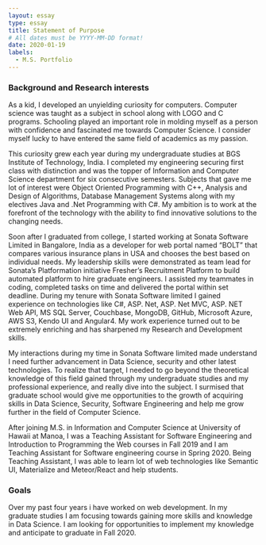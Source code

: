 ```yaml
---
layout: essay
type: essay
title: Statement of Purpose
# All dates must be YYYY-MM-DD format!
date: 2020-01-19
labels:
  - M.S. Portfolio
---
```

<h3>Background and Research interests</h3>
<p>As a kid, I developed an unyielding curiosity for computers. Computer science was taught as a subject in school along with LOGO and C programs. Schooling played an important role in molding myself as a person with confidence and fascinated me towards Computer Science. I consider myself lucky to have entered the same field of academics as my passion. </p>

<p>This curiosity grew each year during my undergraduate studies at BGS Institute of Technology, India. I completed my engineering securing first class with distinction and was the topper of Information and Computer Science department for six consecutive semesters. Subjects that gave me lot of interest were Object Oriented Programming with C++, Analysis and Design of Algorithms, Database Management Systems along with my electives Java and .Net Programming with C#. My ambition is to work at the forefront of the technology with the ability to find innovative solutions to the changing needs.</p>

<p>Soon after I graduated from college, I started working at Sonata Software Limited in Bangalore, India as a developer for web portal named “BOLT” that compares various insurance plans in USA and chooses the best based on individual needs. My leadership skills were demonstrated as team lead for Sonata’s Platformation initiative Fresher’s Recruitment Platform to build automated platform to hire graduate engineers. I assisted my teammates in coding, completed tasks on time and delivered the portal within set deadline. During my tenure with Sonata Software limited I gained experience on technologies like C#, ASP. Net, ASP. Net MVC, ASP. NET Web API, MS SQL Server, Couchbase, MongoDB, GitHub, Microsoft Azure, AWS S3, Kendo UI and Angular4. My work experience turned out to be extremely enriching and has sharpened my Research and Development skills.</p>

<p>My interactions during my time in Sonata Software limited made understand I need further advancement in Data Science, security and other latest technologies. To realize that target, I needed to go beyond the theoretical knowledge of this field gained through my undergraduate studies and my professional experience, and really dive into the subject. I surmised that graduate school would give me opportunities to the growth of acquiring skills in Data Science, Security, Software Engineering and help me grow further in the field of Computer Science.</p>

<p>After joining M.S. in Information and Computer Science at University of Hawaii at Manoa, I was a Teaching Assistant for Software Engineering and Introduction to Programming the Web courses in Fall 2019 and I am Teaching Assistant for Software engineering course in Spring 2020. Being Teaching Assistant, I was able to learn lot of web technologies like Semantic UI, Materialize and Meteor/React and help students.
</p>
<h3>Goals</h3>
Over my past four years i have worked on web development. In my graduate studies I am focusing towards gaining more skills and knowledge in Data Science. I am looking for opportunities to implement my knowledge and anticipate to graduate in Fall 2020.
